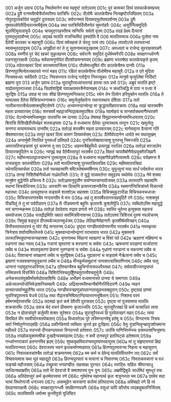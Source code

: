 001	अर्जुन उवाच
001a	निवर्तमानेन मया महद्दृष्टं ततोऽपरम्
001c	पुरं कामचरं दिव्यं पावकार्कसमप्रभम्
002a	द्रुमै रत्नमयैश्चैत्रैर्भास्वरैश्च पतत्रिभिः
002c	पौलोमैः कालकेयैश्च नित्यहृष्टैरधिष्ठितम्
003a	गोपुराट्टालकोपेतं चतुर्द्वारं दुरासदम्
003c	सर्वरत्नमयं दिव्यमद्भुतोपमदर्शनम्
003e	द्रुमैः पुष्पफलोपेतैर्दिव्यरत्नमयैर्वृतम्
004a	तथा पतत्रिभिर्दिव्यैरुपेतं सुमनोहरैः
004c	असुरैर्नित्यमुदितैः शूलर्ष्टिमुसलायुधैः
004e	चापमुद्गरहस्तैश्च स्रग्विभिः सर्वतो वृतम्
005a	तदहं प्रेक्ष्य दैत्यानां पुरमद्भुतदर्शनम्
005c	अपृच्छं मातलिं राजन्किमिदं दृश्यतेति वै
006	मातलिरुवाच
006a	पुलोमा नाम दैतेयी कालका च महासुरी
006c	दिव्यं वर्षसहस्रं ते चेरतुः परमं तपः
006e	तपसोऽन्ते ततस्ताभ्यां स्वयम्भूरददाद्वरम्
007a	अगृह्णीतां वरं ते तु सुतानामल्पदुःखताम्
007c	अवध्यतां च राजेन्द्र सुरराक्षसपन्नगैः
008a	रमणीयं पुरं चेदं खचरं सुकृतप्रभम्
008c	सर्वरत्नैः समुदितं दुर्धर्षममरैरपि
008e	सयक्षगन्धर्वगणैः पन्नगासुरराक्षसैः
009a	सर्वकामगुणोपेतं वीतशोकमनामयम्
009c	ब्रह्मणा भरतश्रेष्ठ कालकेयकृते कृतम्
010a	तदेतत्खचरं दिव्यं चरत्यमरवर्जितम्
010c	पौलोमाध्युषितं वीर कालकेयैश्च दानवैः
011a	हिरण्यपुरमित्येतत्ख्यायते नगरं महत्
011c	रक्षितं कालकेयैश्च पौलोमैश्च महासुरैः
012a	त एते मुदिता नित्यमवध्याः सर्वदैवतैः
012c	निवसन्त्यत्र राजेन्द्र गतोद्वेगा निरुत्सुकाः
012e	मानुषो मृत्युरेतेषां निर्दिष्टो ब्रह्मणा पुरा
013	अर्जुन उवाच
013a	सुरासुरैरवध्यांस्तानहं ज्ञात्वा ततः प्रभो
013c	अब्रुवं मातलिं हृष्टो याह्येतत्पुरमञ्जसा
014a	त्रिदशेशद्विषो यावत्क्षयमस्त्रैर्नयाम्यहम्
014c	न कथञ्चिद्धि मे पापा न वध्या ये सुरद्विषः
015a	उवाह मां ततः शीघ्रं हिरण्यपुरमन्तिकात्
015c	रथेन तेन दिव्येन हरियुक्तेन मातलिः
016a	ते मामालक्ष्य दैतेया विचित्राभरणाम्बराः
016c	समुत्पेतुर्महावेगा रथानास्थाय दंशिताः
017a	ततो नालीकनाराचैर्भल्लशक्त्यृष्टितोमरैः
017c	अभ्यघ्नन्दानवेन्द्रा मां क्रुद्धास्तीव्रपराक्रमाः
018a	तदहं चास्त्रवर्षेण महता प्रत्यवारयम्
018c	शस्त्रवर्षं महद्राजन्विद्याबलमुपाश्रितः
019a	व्यामोहयं च तान्सर्वान्रथमार्गैश्चरन्रणे
019c	तेऽन्योन्यमभिसम्मूढाः पातयन्ति स्म दानवाः
020a	तेषामहं विमूढानामन्योन्यमभिधावताम्
020c	शिरांसि विशिखैर्दीप्तैर्व्यहरं शतसङ्घशः
021a	ते वध्यमाना दैतेयाः पुरमास्थाय तत्पुनः
021c	खमुत्पेतुः सनगरा मायामास्थाय दानवीम्
022a	ततोऽहं शरवर्षेण महता प्रत्यवारयम्
022c	मार्गमावृत्य दैत्यानां गतिं चैषामवारयम्
023a	तत्पुरं खचरं दिव्यं कामगं दिव्यवर्चसम्
023c	दैतेयैर्वरदानेन धार्यते स्म यथासुखम्
024a	अन्तर्भूमौ निपतितं पुनरूर्ध्वं प्रतिष्ठते
024c	पुनस्तिर्यक्प्रयात्याशु पुनरप्सु निमज्जति
025a	अमरावतिसङ्काशं पुरं कामगमं तु तत्
025c	अहमस्त्रैर्बहुविधैः प्रत्यगृह्णं नराधिप
026a	ततोऽहं शरजालेन दिव्यास्त्रमुदितेन च
026c	न्यगृह्णं सह दैतेयैस्तत्पुरं भरतर्षभ
027a	विक्षतं चायसैर्बाणैर्मत्प्रयुक्तैरजिह्मगैः
027c	महीमभ्यपतद्राजन्प्रभग्नं पुरमासुरम्
028a	ते वध्यमाना मद्बाणैर्वज्रवेगैरयस्मयैः
028c	पर्यभ्रमन्त वै राजन्नसुराः कालचोदिताः
029a	ततो मातलिरप्याशु पुरस्तान्निपतन्निव
029c	महीमवातरत्क्षिप्रं रथेनादित्यवर्चसा
030a	ततो रथसहस्राणि षष्टिस्तेषाममर्षिणाम्
030c	युयुत्सूनां मया सार्धं पर्यवर्तन्त भारत
031a	तानहं निशितैर्बाणैर्व्यधमं गार्ध्रवाजितैः
031c	ते युद्धे सन्न्यवर्तन्त समुद्रस्य यथोर्मयः
032a	नेमे शक्या मानुषेण युद्धेनेति प्रचिन्त्य वै
032c	ततोऽहमानुपूर्व्येण सर्वाण्यस्त्राण्ययोजयम्
033a	ततस्तानि सहस्राणि रथानां चित्रयोधिनाम्
033c	अस्त्राणि मम दिव्यानि प्रत्यघ्नञ्शनकैरिव
034a	रथमार्गान्विचित्रांस्ते विचरन्तो महारथाः
034c	प्रत्यदृश्यन्त सङ्ग्रामे शतशोऽथ सहस्रशः
035a	विचित्रमुकुटापीडा विचित्रकवचध्वजाः
035c	विचित्राभरणाश्चैव नन्दयन्तीव मे मनः
036a	अहं तु शरवर्षैस्तानस्त्रप्रमुदितै रणे
036c	नाशक्नुवं पीडयितुं ते तु मां पर्यपीडयन्
037a	तैः पीड्यमानो बहुभिः कृतास्त्रैः कुशलैर्युधि
037c	व्यथितोऽस्मि महायुद्धे भयं चागान्महन्मम
038a	ततोऽहं देवदेवाय रुद्राय प्रणतो रणे
038c	स्वस्ति भूतेभ्य इत्युक्त्वा महास्त्रं समयोजयम्
038e	यत्तद्रौद्रमिति ख्यातं सर्वामित्रविनाशनम्
039a	ततोऽपश्यं त्रिशिरसं पुरुषं नवलोचनम्
039c	त्रिमुखं षड्भुजं दीप्तमर्कज्वलनमूर्धजम्
039e	लेलिहानैर्महानागैः कृतशीर्षममित्रहन्
040a	विभीस्ततस्तदस्त्रं तु घोरं रौद्रं सनातनम्
040c	दृष्ट्वा गाण्डीवसंयोगमानीय भरतर्षभ
041a	नमस्कृत्वा त्रिनेत्राय शर्वायामिततेजसे
041c	मुक्तवान्दानवेन्द्राणां पराभावाय भारत
042a	मुक्तमात्रे ततस्तस्मिन्रूपाण्यासन्सहस्रशः
042c	मृगाणामथ सिंहानां व्याघ्राणां च विशां पते
042e	ऋक्षाणां महिषाणां च पन्नगानां तथा गवाम्
043a	गजानां सृमराणां च शरभाणां च सर्वशः
043c	ऋषभाणां वराहाणां मार्जाराणां तथैव च
043e	शालावृकाणां प्रेतानां भुरुण्डानां च सर्वशः
044a	गृध्राणां गरुडानां च मकराणां तथैव च
044c	पिशाचानां सयक्षाणां तथैव च सुरद्विषाम्
045a	गुह्यकानां च सङ्ग्रामे नैर्ऋतानां तथैव च
045c	झषाणां गजवक्त्राणामुलूकानां तथैव च
046a	मीनकूर्मसमूहानां नानाशस्त्रासिपाणिनाम्
046c	तथैव यातु धानानां गदामुद्गरधारिणाम्
047a	एतैश्चान्यैश्च बहुभिर्नानारूपधरैस्तथा
047c	सर्वमासीज्जगद्व्याप्तं तस्मिन्नस्त्रे विसर्जिते
048a	त्रिशिरोभिश्चतुर्दंष्ट्रैश्चतुरास्यैश्चतुर्भुजैः
048c	अनेकरूपसंयुक्तैर्मांसमेदोवसाशिभिः
048e	अभीक्ष्णं वध्यमानास्ते दानवा ये समागताः
049a	अर्कज्वलनतेजोभिर्वज्राशनिसमप्रभैः
049c	अद्रिसारमयैश्चान्यैर्बाणैररिविदारणैः
049e	न्यहनं दानवान्सर्वान्मुहूर्तेनैव भारत
050a	गाण्डीवास्त्रप्रणुन्नांस्तान्गतासून्नभसश्च्युतान्
050c	दृष्ट्वाहं प्राणमं भूयस्त्रिपुरघ्नाय वेधसे
051a	तथा रौद्रास्त्रनिष्पिष्टान्दिव्याभरणभूषितान्
051c	निशाम्य परमं हर्षमगमद्देवसारथिः
052a	तदसह्यं कृतं कर्म देवैरपि दुरासदम्
052c	दृष्ट्वा मां पूजयामास मातलिः शक्रसारथिः
053a	उवाच चेदं वचनं प्रीयमाणः कृताञ्जलिः
053c	सुरासुरैरसह्यं हि कर्म यत्साधितं त्वया
053e	न ह्येतत्संयुगे कर्तुमपि शक्तः सुरेश्वरः
054a	सुरासुरैरवध्यं हि पुरमेतत्खगं महत्
054c	त्वया विमथितं वीर स्ववीर्यास्त्रतपोबलात्
055a	विध्वस्तेऽथ पुरे तस्मिन्दानवेषु हतेषु च
055c	विनदन्त्यः स्त्रियः सर्वा निष्पेतुर्नगराद्बहिः
056a	प्रकीर्णकेश्यो व्यथिताः कुरर्य इव दुःखिताः
056c	पेतुः पुत्रान्पितॄन्भ्रातॄञ्शोचमाना महीतले
057a	रुदन्त्यो दीनकण्ठ्यस्ता विनदन्त्यो हतेश्वराः
057c	उरांसि पाणिभिर्घ्नन्त्यः प्रस्रस्तस्रग्विभूषणाः
058a	तच्छोकयुक्तमश्रीकं दुःखदैन्यसमाहतम्
058c	न बभौ दानवपुरं हतत्विट्कं हतेश्वरम्
059a	गन्धर्वनगराकारं हतनागमिव ह्रदम्
059c	शुष्कवृक्षमिवारण्यमदृश्यमभवत्पुरम्
060a	मां तु संहृष्टमनसं क्षिप्रं मातलिरानयत्
060c	देवराजस्य भवनं कृतकर्माणमाहवात्
061a	हिरण्यपुरमारुज्य निहत्य च महासुरान्
061c	निवातकवचांश्चैव ततोऽहं शक्रमागमम्
062a	मम कर्म च देवेन्द्रं मातलिर्विस्तरेण तत्
062c	सर्वं विश्रावयामास यथा भूतं महाद्युते
063a	हिरण्यपुरघातं च मायानां च निवारणम्
063c	निवातकवचानां च वधं सङ्ख्ये महौजसाम्
064a	तच्छ्रुत्वा भगवान्प्रीतः सहस्राक्षः पुरन्दरः
064c	मरुद्भिः सहितः श्रीमान्साधु साध्वित्यथाब्रवीत्
065a	ततो मां देवराजो वै समाश्वास्य पुनः पुनः
065c	अब्रवीद्विबुधैः सार्धमिदं सुमधुरं वचः
066a	अतिदेवासुरं कर्म कृतमेतत्त्वया रणे
066c	गुर्वर्थश्च महान्पार्थ कृतः शत्रून्घ्नता मम
067a	एवमेव सदा भाव्यं स्थिरेणाजौ धनञ्जय
067c	असम्मूढेन चास्त्राणां कर्तव्यं प्रतिपादनम्
068a	अविषह्यो रणे हि त्वं देवदानवराक्षसैः
068c	सयक्षासुरगन्धर्वैः सपक्षिगणपन्नगैः
069a	वसुधां चापि कौन्तेय त्वद्बाहुबलनिर्जिताम्
069c	पालयिष्यति धर्मात्मा कुन्तीपुत्रो युधिष्ठिरः
